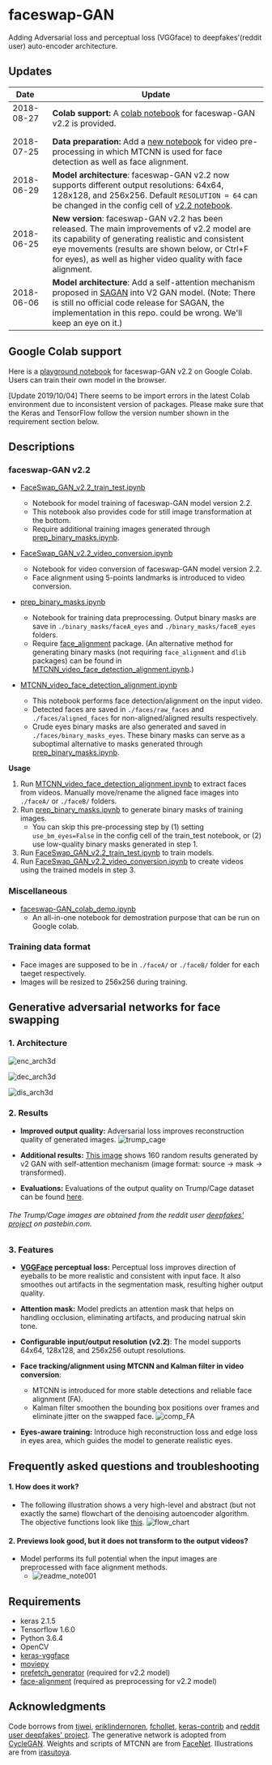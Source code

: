 # faceswap-GAN
Adding Adversarial loss and perceptual loss (VGGface) to deepfakes'(reddit user) auto-encoder architecture.

## Updates
| Date          | Update        |
| ------------- | ------------- |    
| 2018-08-27      | **Colab support:** A [colab notebook](https://colab.research.google.com/github/AlasdairWalker/faceswap-GAN/blob/regularizer-fix/colab_demo/faceswap-GAN_colab_demo.ipynb) for faceswap-GAN v2.2 is provided.| 
| 2018-07-25      | **Data preparation:** Add a [new notebook](https://github.com/AlasdairWalker/faceswap-GAN/blob/regularizer-fix/MTCNN_video_face_detection_alignment.ipynb) for video pre-processing in which MTCNN is used for face detection as well as face alignment.| 
| 2018-06-29      | **Model architecture**: faceswap-GAN v2.2 now supports different output resolutions: 64x64, 128x128, and 256x256. Default `RESOLUTION = 64` can be changed in the config cell of [v2.2 notebook](https://github.com/shaoanlu/faceswap-GAN/blob/master/FaceSwap_GAN_v2.2_train_test.ipynb).|
| 2018-06-25      | **New version**: faceswap-GAN v2.2 has been released. The main improvements of v2.2 model are its capability of generating realistic and consistent eye movements (results are shown below, or Ctrl+F for eyes), as well as higher video quality with face alignment.|
| 2018-06-06      | **Model architecture**: Add a self-attention mechanism proposed in [SAGAN](https://arxiv.org/abs/1805.08318) into V2 GAN model. (Note: There is still no official code release for SAGAN, the implementation in this repo. could be wrong. We'll keep an eye on it.)|

## Google Colab support
Here is a [playground notebook](https://colab.research.google.com/github/shaoanlu/faceswap-GAN/blob/master/colab_demo/faceswap-GAN_colab_demo.ipynb) for faceswap-GAN v2.2 on Google Colab. Users can train their own model in the browser.

[Update 2019/10/04] There seems to be import errors in the latest Colab environment due to inconsistent version of packages. Please make sure that the Keras and TensorFlow follow the version number shown in the requirement section below.

## Descriptions  
### faceswap-GAN v2.2
* [FaceSwap_GAN_v2.2_train_test.ipynb](https://github.com/shaoanlu/faceswap-GAN/blob/master/FaceSwap_GAN_v2.2_train_test.ipynb)
  - Notebook for model training of faceswap-GAN model version 2.2.
  - This notebook also provides code for still image transformation at the bottom.
  - Require additional training images generated through [prep_binary_masks.ipynb](https://github.com/shaoanlu/faceswap-GAN/blob/master/prep_binary_masks.ipynb).
  
* [FaceSwap_GAN_v2.2_video_conversion.ipynb](https://github.com/shaoanlu/faceswap-GAN/blob/master/FaceSwap_GAN_v2.2_video_conversion.ipynb)
  - Notebook for video conversion of faceswap-GAN model version 2.2.
  - Face alignment using 5-points landmarks is introduced to video conversion.
  
* [prep_binary_masks.ipynb](https://github.com/shaoanlu/faceswap-GAN/blob/master/prep_binary_masks.ipynb)
  - Notebook for training data preprocessing. Output binary masks are save in `./binary_masks/faceA_eyes` and `./binary_masks/faceB_eyes` folders.
  - Require [face_alignment](https://github.com/1adrianb/face-alignment) package. (An alternative method for generating binary masks (not requiring `face_alignment` and `dlib` packages) can be found in [MTCNN_video_face_detection_alignment.ipynb](https://github.com/shaoanlu/faceswap-GAN/blob/master/MTCNN_video_face_detection_alignment.ipynb).) 
  
* [MTCNN_video_face_detection_alignment.ipynb](https://github.com/shaoanlu/faceswap-GAN/blob/master/MTCNN_video_face_detection_alignment.ipynb)
  - This notebook performs face detection/alignment on the input video. 
  - Detected faces are saved in `./faces/raw_faces` and `./faces/aligned_faces` for non-aligned/aligned results respectively.
  - Crude eyes binary masks are also generated and saved in `./faces/binary_masks_eyes`. These binary masks can serve as a suboptimal alternative to masks generated through [prep_binary_masks.ipynb](https://github.com/shaoanlu/faceswap-GAN/blob/master/prep_binary_masks.ipynb). 
  
**Usage**
1. Run [MTCNN_video_face_detection_alignment.ipynb](https://github.com/shaoanlu/faceswap-GAN/blob/master/MTCNN_video_face_detection_alignment.ipynb) to extract faces from videos. Manually move/rename the aligned face images into `./faceA/` or `./faceB/` folders.
2. Run [prep_binary_masks.ipynb](https://github.com/shaoanlu/faceswap-GAN/blob/master/prep_binary_masks.ipynb) to generate binary masks of training images. 
    - You can skip this pre-processing step by (1) setting `use_bm_eyes=False` in the config cell of the train_test notebook, or (2) use low-quality binary masks generated in step 1.
3. Run [FaceSwap_GAN_v2.2_train_test.ipynb](https://github.com/shaoanlu/faceswap-GAN/blob/master/FaceSwap_GAN_v2.2_train_test.ipynb) to train  models.
4. Run  [FaceSwap_GAN_v2.2_video_conversion.ipynb](https://github.com/shaoanlu/faceswap-GAN/blob/master/FaceSwap_GAN_v2.2_video_conversion.ipynb) to create videos using the trained models in step 3. 
  
### Miscellaneous
* [faceswap-GAN_colab_demo.ipynb](https://github.com/shaoanlu/faceswap-GAN/blob/master/colab_demo/faceswap-GAN_colab_demo.ipynb)
  - An all-in-one notebook for demostration purpose that can be run on Google colab.
  
### Training data format 
  - Face images are supposed to be in `./faceA/` or `./faceB/` folder for each taeget respectively. 
  - Images will be resized to 256x256 during training.

## Generative adversarial networks for face swapping
### 1. Architecture
  ![enc_arch3d](https://www.dropbox.com/s/b43x8bv5xxbo5q0/enc_arch3d_resized2.jpg?raw=1)
  
  ![dec_arch3d](https://www.dropbox.com/s/p09ioztjcxs66ey/dec_3arch3d_resized.jpg?raw=1)
  
  ![dis_arch3d](https://www.dropbox.com/s/szcq8j5axo11mu9/dis_arch3d_resized2.jpg?raw=1)

### 2. Results
- **Improved output quality:** Adversarial loss improves reconstruction quality of generated images.
  ![trump_cage](https://www.dropbox.com/s/24k16vtqkhlf13i/auto_results.jpg?raw=1)

- **Additional results:** [This image](https://www.dropbox.com/s/2nc5guogqk7nwdd/rand_160_2.jpg?raw=1) shows 160 random results generated by v2 GAN with self-attention mechanism (image format: source -> mask -> transformed).

- **Evaluations:** Evaluations of the output quality on Trump/Cage dataset can be found [here](https://github.com/shaoanlu/faceswap-GAN/blob/master/notes/README.md#13-model-evaluation-for-trumpcage-dataset).

###### The Trump/Cage images are obtained from the reddit user [deepfakes' project](https://pastebin.com/hYaLNg1T) on pastebin.com.

### 3. Features
- **[VGGFace](https://github.com/rcmalli/keras-vggface) perceptual loss:** Perceptual loss improves direction of eyeballs to be more realistic and consistent with input face. It also smoothes out artifacts in the segmentation mask, resulting higher output quality.

- **Attention mask:** Model predicts an attention mask that helps on handling occlusion, eliminating artifacts, and producing natrual skin tone.

- **Configurable input/output resolution (v2.2)**: The model supports 64x64, 128x128, and 256x256 outupt resolutions.

- **Face tracking/alignment using MTCNN and Kalman filter in video conversion**: 
  - MTCNN is introduced for more stable detections and reliable face alignment (FA). 
  - Kalman filter smoothen the bounding box positions over frames and eliminate jitter on the swapped face.
  ![comp_FA](https://www.dropbox.com/s/kviue4065gdqfnt/comp_fa.gif?raw=1)
  
- **Eyes-aware training:** Introduce high reconstruction loss and edge loss in eyes area, which guides the model to generate realistic eyes.

## Frequently asked questions and troubleshooting

#### 1. How does it work?
  - The following illustration shows a very high-level and abstract (but not exactly the same) flowchart of the denoising autoencoder algorithm. The objective functions look like [this](https://www.dropbox.com/s/e5j5rl7o3tmw6q0/faceswap_GAN_arch4.jpg?raw=1).
  ![flow_chart](https://www.dropbox.com/s/4u8q4f03px4spf8/faceswap_GAN_arch3.jpg?raw=1) 
#### 2. Previews look good, but it does not transform to the output videos?
  - Model performs its full potential when the input images are preprocessed with face alignment methods.
    - ![readme_note001](https://www.dropbox.com/s/a1kjy0ynnlj2g4c/readme_note00.jpg?raw=1)

## Requirements

* keras 2.1.5
* Tensorflow 1.6.0 
* Python 3.6.4
* OpenCV
* [keras-vggface](https://github.com/rcmalli/keras-vggface)
* [moviepy](http://zulko.github.io/moviepy/)
* [prefetch_generator](https://github.com/justheuristic/prefetch_generator) (required for v2.2 model)
* [face-alignment](https://github.com/1adrianb/face-alignment) (required as preprocessing for v2.2 model)

## Acknowledgments
Code borrows from [tjwei](https://github.com/tjwei/GANotebooks), [eriklindernoren](https://github.com/eriklindernoren/Keras-GAN/blob/master/aae/adversarial_autoencoder.py), [fchollet](https://github.com/fchollet/deep-learning-with-python-notebooks/blob/master/8.5-introduction-to-gans.ipynb), [keras-contrib](https://github.com/keras-team/keras-contrib/blob/master/examples/improved_wgan.py) and [reddit user deepfakes' project](https://pastebin.com/hYaLNg1T). The generative network is adopted from [CycleGAN](https://github.com/junyanz/pytorch-CycleGAN-and-pix2pix). Weights and scripts of MTCNN are from [FaceNet](https://github.com/davidsandberg/facenet). Illustrations are from [irasutoya](http://www.irasutoya.com/).
